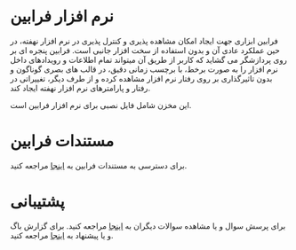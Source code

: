 # نرم افزار فرابین
فرابین ابزاری جهت ایجاد امکان مشاهده پذیری و کنترل پذیری در نرم افزار نهفته، در حین عملکرد عادی آن و بدون استفاده از سخت افزار جانبی است. فرابین پنجره ای بر روی پردازشگر می گشاید که کاربر از طریق آن میتواند تمام اطلاعات و رویدادهای داخل نرم افزار را به صورت برخط، با برچسب زمانی دقیق، در قالب های بصری گوناگون و بدون تاثیرگذاری بر روی رفتار نرم افزار مشاهده کرده و از طرف دیگر، تغییراتی در رفتار و پارامترهای نرم افزار نهفته ایجاد کند.

این مخزن شامل فایل نصبی برای نرم افزار فرابین است.

# مستندات فرابین
برای دسترسی به مستندات فرابین به [اینجا](https://github.com/faraabin/faraabin_release/wiki) مراجعه کنید.

# پشتیبانی
برای پرسش سوال و یا مشاهده سوالات دیگران به [اینجا](https://github.com/faraabin/faraabin_release/issues) مراجعه کنید.
برای گزارش باگ و یا پیشنهاد به [اینجا]() مراجعه کنید.




